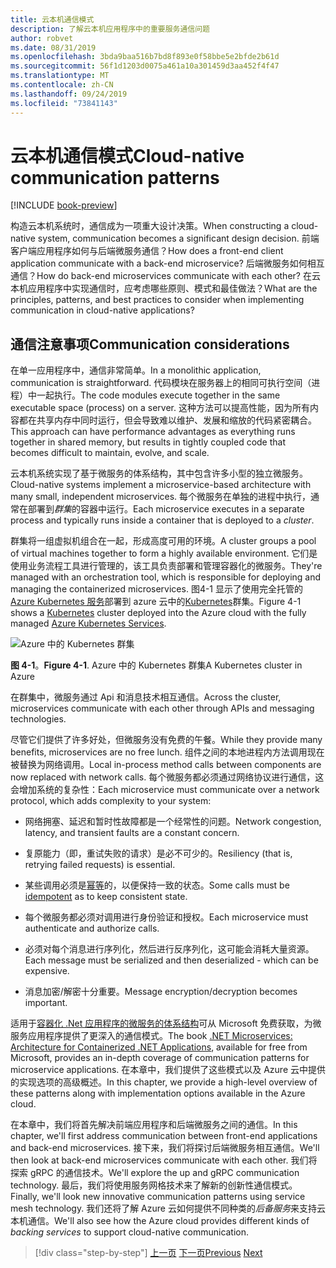```yaml
---
title: 云本机通信模式
description: 了解云本机应用程序中的重要服务通信问题
author: robvet
ms.date: 08/31/2019
ms.openlocfilehash: 3bda9baa516b7bd8f893e0f58bbe5e2bfde2b61d
ms.sourcegitcommit: 56f1d1203d0075a461a10a301459d3aa452f4f47
ms.translationtype: MT
ms.contentlocale: zh-CN
ms.lasthandoff: 09/24/2019
ms.locfileid: "73841143"
---
```

# <a name="cloud-native-communication-patterns"></a><span data-ttu-id="42dda-103">云本机通信模式</span><span class="sxs-lookup"><span data-stu-id="42dda-103">Cloud-native communication patterns</span></span>

[!INCLUDE [book-preview](../../../includes/book-preview.md)]

<span data-ttu-id="42dda-104">构造云本机系统时，通信成为一项重大设计决策。</span><span class="sxs-lookup"><span data-stu-id="42dda-104">When constructing a cloud-native system, communication becomes a significant design decision.</span></span> <span data-ttu-id="42dda-105">前端客户端应用程序如何与后端微服务通信？</span><span class="sxs-lookup"><span data-stu-id="42dda-105">How does a front-end client application communicate with a back-end microservice?</span></span> <span data-ttu-id="42dda-106">后端微服务如何相互通信？</span><span class="sxs-lookup"><span data-stu-id="42dda-106">How do back-end microservices communicate with each other?</span></span> <span data-ttu-id="42dda-107">在云本机应用程序中实现通信时，应考虑哪些原则、模式和最佳做法？</span><span class="sxs-lookup"><span data-stu-id="42dda-107">What are the principles, patterns, and best practices to consider when implementing communication in cloud-native applications?</span></span>

## <a name="communication-considerations"></a><span data-ttu-id="42dda-108">通信注意事项</span><span class="sxs-lookup"><span data-stu-id="42dda-108">Communication considerations</span></span>

<span data-ttu-id="42dda-109">在单一应用程序中，通信非常简单。</span><span class="sxs-lookup"><span data-stu-id="42dda-109">In a monolithic application, communication is straightforward.</span></span> <span data-ttu-id="42dda-110">代码模块在服务器上的相同可执行空间（进程）中一起执行。</span><span class="sxs-lookup"><span data-stu-id="42dda-110">The code modules execute together in the same executable space (process) on a server.</span></span> <span data-ttu-id="42dda-111">这种方法可以提高性能，因为所有内容都在共享内存中同时运行，但会导致难以维护、发展和缩放的代码紧密耦合。</span><span class="sxs-lookup"><span data-stu-id="42dda-111">This approach can have performance advantages as everything runs together in shared memory, but results in tightly coupled code that becomes difficult to maintain, evolve, and scale.</span></span>

<span data-ttu-id="42dda-112">云本机系统实现了基于微服务的体系结构，其中包含许多小型的独立微服务。</span><span class="sxs-lookup"><span data-stu-id="42dda-112">Cloud-native systems implement a microservice-based architecture with many small, independent microservices.</span></span> <span data-ttu-id="42dda-113">每个微服务在单独的进程中执行，通常在部署到*群集*的容器中运行。</span><span class="sxs-lookup"><span data-stu-id="42dda-113">Each microservice executes in a separate process and typically runs inside a container that is deployed to a *cluster*.</span></span>

<span data-ttu-id="42dda-114">群集将一组虚拟机组合在一起，形成高度可用的环境。</span><span class="sxs-lookup"><span data-stu-id="42dda-114">A cluster groups a pool of virtual machines together to form a highly available environment.</span></span> <span data-ttu-id="42dda-115">它们是使用业务流程工具进行管理的，该工具负责部署和管理容器化的微服务。</span><span class="sxs-lookup"><span data-stu-id="42dda-115">They're managed with an orchestration tool, which is responsible for deploying and managing the containerized microservices.</span></span> <span data-ttu-id="42dda-116">图4-1 显示了使用完全托管的[Azure Kubernetes 服务](https://docs.microsoft.com/azure/aks/intro-kubernetes)部署到 azure 云中的[Kubernetes](https://kubernetes.io)群集。</span><span class="sxs-lookup"><span data-stu-id="42dda-116">Figure 4-1 shows a [Kubernetes](https://kubernetes.io) cluster deployed into the Azure cloud with the fully managed [Azure Kubernetes Services](https://docs.microsoft.com/azure/aks/intro-kubernetes).</span></span>

![Azure 中的 Kubernetes 群集](./media/kubernetes-cluster-in-azure.png)

<span data-ttu-id="42dda-118">**图 4-1**。</span><span class="sxs-lookup"><span data-stu-id="42dda-118">**Figure 4-1**.</span></span> <span data-ttu-id="42dda-119">Azure 中的 Kubernetes 群集</span><span class="sxs-lookup"><span data-stu-id="42dda-119">A Kubernetes cluster in Azure</span></span>

<span data-ttu-id="42dda-120">在群集中，微服务通过 Api 和消息技术相互通信。</span><span class="sxs-lookup"><span data-stu-id="42dda-120">Across the cluster, microservices communicate with each other through APIs and messaging technologies.</span></span>

<span data-ttu-id="42dda-121">尽管它们提供了许多好处，但微服务没有免费的午餐。</span><span class="sxs-lookup"><span data-stu-id="42dda-121">While they provide many benefits, microservices are no free lunch.</span></span> <span data-ttu-id="42dda-122">组件之间的本地进程内方法调用现在被替换为网络调用。</span><span class="sxs-lookup"><span data-stu-id="42dda-122">Local in-process method calls between components are now replaced with network calls.</span></span> <span data-ttu-id="42dda-123">每个微服务都必须通过网络协议进行通信，这会增加系统的复杂性：</span><span class="sxs-lookup"><span data-stu-id="42dda-123">Each microservice must communicate over a network protocol, which adds complexity to your system:</span></span>

- <span data-ttu-id="42dda-124">网络拥塞、延迟和暂时性故障都是一个经常性的问题。</span><span class="sxs-lookup"><span data-stu-id="42dda-124">Network congestion, latency, and transient faults are a constant concern.</span></span>

- <span data-ttu-id="42dda-125">复原能力（即，重试失败的请求）是必不可少的。</span><span class="sxs-lookup"><span data-stu-id="42dda-125">Resiliency (that is, retrying failed requests) is essential.</span></span>

- <span data-ttu-id="42dda-126">某些调用必须是[幂等](https://www.restapitutorial.com/lessons/idempotency.html)的，以便保持一致的状态。</span><span class="sxs-lookup"><span data-stu-id="42dda-126">Some calls must be [idempotent](https://www.restapitutorial.com/lessons/idempotency.html) as to keep consistent state.</span></span>

- <span data-ttu-id="42dda-127">每个微服务都必须对调用进行身份验证和授权。</span><span class="sxs-lookup"><span data-stu-id="42dda-127">Each microservice must authenticate and authorize calls.</span></span>

- <span data-ttu-id="42dda-128">必须对每个消息进行序列化，然后进行反序列化，这可能会消耗大量资源。</span><span class="sxs-lookup"><span data-stu-id="42dda-128">Each message must be serialized and then deserialized - which can be expensive.</span></span>

- <span data-ttu-id="42dda-129">消息加密/解密十分重要。</span><span class="sxs-lookup"><span data-stu-id="42dda-129">Message encryption/decryption becomes important.</span></span>

<span data-ttu-id="42dda-130">适用于[容器化 .Net 应用程序的微服务的体系结构](https://docs.microsoft.com/dotnet/standard/microservices-architecture/)可从 Microsoft 免费获取，为微服务应用程序提供了更深入的通信模式。</span><span class="sxs-lookup"><span data-stu-id="42dda-130">The book [.NET Microservices: Architecture for Containerized .NET Applications](https://docs.microsoft.com/dotnet/standard/microservices-architecture/), available for free from Microsoft, provides an in-depth coverage of communication patterns for microservice applications.</span></span> <span data-ttu-id="42dda-131">在本章中，我们提供了这些模式以及 Azure 云中提供的实现选项的高级概述。</span><span class="sxs-lookup"><span data-stu-id="42dda-131">In this chapter, we provide a high-level overview of these patterns along with implementation options available in the Azure cloud.</span></span>

<span data-ttu-id="42dda-132">在本章中，我们将首先解决前端应用程序和后端微服务之间的通信。</span><span class="sxs-lookup"><span data-stu-id="42dda-132">In this chapter, we'll first address communication between front-end applications and back-end microservices.</span></span> <span data-ttu-id="42dda-133">接下来，我们将探讨后端微服务相互通信。</span><span class="sxs-lookup"><span data-stu-id="42dda-133">We'll then look at back-end microservices communicate with each other.</span></span> <span data-ttu-id="42dda-134">我们将探索 gRPC 的通信技术。</span><span class="sxs-lookup"><span data-stu-id="42dda-134">We'll explore the up and gRPC communication technology.</span></span> <span data-ttu-id="42dda-135">最后，我们将使用服务网格技术来了解新的创新性通信模式。</span><span class="sxs-lookup"><span data-stu-id="42dda-135">Finally, we'll look new innovative communication patterns using service mesh technology.</span></span> <span data-ttu-id="42dda-136">我们还将了解 Azure 云如何提供不同种类的*后备服务*来支持云本机通信。</span><span class="sxs-lookup"><span data-stu-id="42dda-136">We'll also see how the Azure cloud provides different kinds of *backing services* to support cloud-native communication.</span></span>

>[!div class="step-by-step"]
><span data-ttu-id="42dda-137">[上一页](other-deployment-options.md)
>[下一页](front-end-communication.md)</span><span class="sxs-lookup"><span data-stu-id="42dda-137">[Previous](other-deployment-options.md)
[Next](front-end-communication.md)</span></span>
